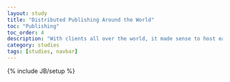 ```yaml
---
layout: study
title: "Distributed Publishing Around the World"
toc: "Publishing"
toc_order: 4
description: "With clients all over the world, it made sense to host each site as close to their subscriber base as possible. The problem? Transfering all those Web pages to them, quickly."
category: studies
tags: [studies, navbar]
---
```

{% include JB/setup %}
